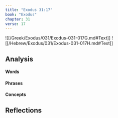 ```yaml
---
title: "Exodus 31:17"
book: "Exodus"
chapter: 31
verse: 17
---
```

![[/Greek/Exodus/031/Exodus-031-017G.md#Text]]
![[/Hebrew/Exodus/031/Exodus-031-017H.md#Text]]

## Analysis

#### Words

#### Phrases

#### Concepts

## Reflections
